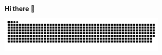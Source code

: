 ## Hi there 👋

<picture>
  <source media="(prefers-color-scheme: dark)" srcset="https://raw.githubusercontent.com/ChunelFeng/ChunelFeng/output/github-contribution-grid-snake-dark.svg">
  <source media="(prefers-color-scheme: light)" srcset="https://raw.githubusercontent.com/ChunelFeng/ChunelFeng/output/github-contribution-grid-snake.svg">
  <img alt="github contribution grid snake animation" src="https://raw.githubusercontent.com/ChunelFeng/ChunelFeng/output/github-contribution-grid-snake.svg">
</picture>

<!--
**yzw-trt/yzw-trt** is a ✨ _special_ ✨ repository because its `README.md` (this file) appears on your GitHub profile.

Here are some ideas to get you started:

- 🔭 I’m currently working on ...
- 🌱 I’m currently learning ...
- 👯 I’m looking to collaborate on ...
- 🤔 I’m looking for help with ...
- 💬 Ask me about ...
- 📫 How to reach me: ...
- 😄 Pronouns: ...
- ⚡ Fun fact: ...
-->
